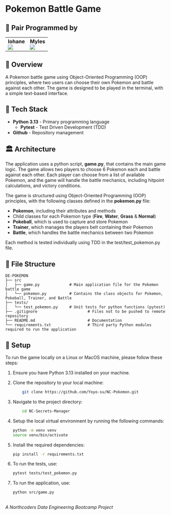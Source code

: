 # Pokemon Battle Game

## 🤝 Pair Programmed by 

<table>
  <tr>
    <td><strong>Iohane</strong><br>
      <a href="https://github.com/Yoyo-su">
        <img src="https://img.shields.io/badge/GitHub-000?logo=github&logoColor=white" />
      </a><br>
    </td>
    <td><strong>Myles</strong><br>
      <a href="https://github.com/TraderMyles">
        <img src="https://img.shields.io/badge/GitHub-000?logo=github&logoColor=white" />
    </td>
  </tr>
</table>

## 🔰 Overview
A Pokemon battle game using Object-Oriented Programming (OOP) principles, where two users can choose their own Pokemon and battle against each other. The game is designed to be played in the terminal, with a simple text-based interface.

## 🔧 Tech Stack
- **Python 3.13** - Primary programming language
  - **Pytest** - Test Driven Development (TDD)
- **Github** - Repository management

## 🏛️ Architecture

The application uses a python script, **game.py**, that contains the main game logic.
The game allows two players to choose 6 Pokemon each and battle against each other. Each player can choose from a list of available Pokemon, and the game will handle the battle mechanics, including hitpoint calculations, and victory conditions.

The game is structured using Object-Oriented Programming (OOP) principles, with the following classes defined in the **pokemon.py** file:
- **Pokemon**, including their attributes and methods
- Child classes for each Pokemon type (**Fire**, **Water**, **Grass** & **Normal**)
- **Pokeball**, which is used to capture and store Pokemon
- **Trainer**, which manages the players belt containing their Pokemon
- **Battle**, which handles the battle mechanics between two Pokemon

Each method is tested individually using TDD in the test/test_pokemon.py file.


## 📁 File Structure

```
DE-POKEMON
├── src
│   ├── game.py             # Main application file for the Pokemon battle game
│   └── pokemon.py          # Contains the class objects for Pokemon, Pokeball, Trainer, and Battle
├── tests/                          
│   └── test_pokemon.py     # Unit tests for python functions (pytest)
├── .gitignore                      # Files not to be pushed to remote repository
├── README.md                       # Documentation
└── requirements.txt                # Third party Python modules required to run the application
```

## 🚀 Setup

To run the game locally on a Linux or MacOS machine, please follow these steps:

1. Ensure you have Python 3.13 installed on your machine.

2. Clone the repository to your local machine:
    ```bash
        git clone https://github.com/Yoyo-su/NC-Pokemon.git
    ```

3. Navigate to the project directory:
    ```bash
        cd NC-Secrets-Manager
    ```

4. Setup the local virtual environment by running the following commands:
    ```bash
    python -m venv venv
    source venv/bin/activate
    ```

5. Install the required dependencies:
    ```bash
    pip install -r requirements.txt
    ```

6. To run the tests, use:
    ```bash
    pytest tests/test_pokemon.py
    ```

7. To run the application, use:
    ```bash
    python src/game.py
    ```

##
*A Northcoders Data Engineering Bootcamp Project*